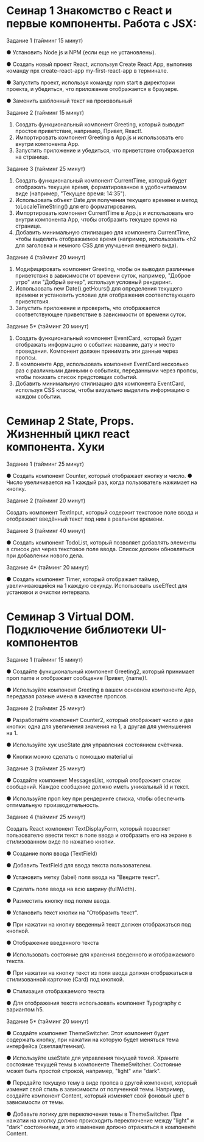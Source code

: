 # Сеинар 1 Знакомство с React и первые компоненты. Работа с JSX:

Задание 1 (тайминг 15 минут)

● Установить Node.js и NPM (если еще не установлены).

● Создать новый проект React, используя Create React App, выполнив
команду npx create-react-app my-first-react-app в
терминале.

● Запустить проект, используя команду npm start в директории
проекта, и убедиться, что приложение отображается в браузере.

● Заменить шаблонный текст на произвольный

Задание 2 (тайминг 15 минут)
1. Создать функциональный компонент Greeting, который выводит
простое приветствие, например, Привет, React!.
2. Импортировать компонент Greeting в App.js и использовать его
внутри компонента App.
3. Запустить приложение и убедиться, что приветствие отображается на
странице.

Задание 3 (тайминг 25 минут)
1. Создать функциональный компонент CurrentTime, который будет
отображать текущее время, форматированное в удобочитаемом виде
(например, "Текущее время: 14:35").
2. Использовать объект Date для получения текущего времени и метод
toLocaleTimeString() для его форматирования.
3. Импортировать компонент CurrentTime в App.js и использовать его
внутри компонента App, чтобы отобразить текущее время на странице.
4. Добавить минимальную стилизацию для компонента CurrentTime,
чтобы выделить отображаемое время (например, использовать <h2
для заголовка и немного CSS для улучшения внешнего вида).

Задание 4 (тайминг 20 минут)
1. Модифицировать компонент Greeting, чтобы он выводил различные
приветствия в зависимости от времени суток, например, "Доброе утро" или
"Добрый вечер", используя условный рендеринг.
2. Использовать new Date().getHours() для определения текущего времени и
установить условие для отображения соответствующего приветствия.
3. Запустить приложение и проверить, что отображается соответствующее
приветствие в зависимости от времени суток.

Задание 5* (тайминг 20 минут)

1. Создать функциональный компонент EventCard, который будет отображать
информацию о событии: название, дату и место проведения. Компонент должен
принимать эти данные через пропсы.
2. В компоненте App, использовать компонент EventCard несколько раз с
различными данными о событиях, переданными через пропсы, чтобы показать
список предстоящих событий.
3. Добавить минимальную стилизацию для компонента EventCard, используя CSS
классы, чтобы визуально выделить информацию о каждом событии.

# Семинар 2 State, Props. Жизненный цикл react компонента. Хуки

Задание 1 (тайминг 25 минут)

● Создать компонент Counter, который отображает кнопку и
число.
● Число увеличивается на 1 каждый раз, когда пользователь
нажимает на кнопку.

Задание 2 (тайминг 20 минут)

Создать компонент TextInput, который содержит текстовое
поле ввода и отображает введённый текст под ним в реальном
времени.

Задание 3 (тайминг 40 минут)

● Создать компонент TodoList, который позволяет добавлять
элементы в список дел через текстовое поле ввода. Список
должен обновляться при добавлении нового дела.

Задание 4* (тайминг 20 минут)

● Создать компонент Timer, который отображает таймер, увеличивающийся на 1
каждую секунду. Использовать useEffect для установки и очистки интервала.


# Семинар 3 Virtual DOM. Подключение библиотеки UI-компонентов

Задание 1 (тайминг 15 минут)

● Создайте функциональный компонент Greeting2, который
принимает проп name и отображает сообщение Привет, {name}!.

● Используйте компонент Greeting в вашем основном компоненте
App, передавая разные имена в качестве пропсов.

Задание 2 (тайминг 25 минут)

●  Разработайте компонент Counter2, который отображает число и
две кнопки: одна для увеличения значения на 1, а другая для
уменьшения на 1.

● Используйте хук useState для управления состоянием счётчика.

●  Кнопки можно сделать с помощью material ui

Задание 3 (тайминг 25 минут)

● Создайте компонент MessagesList, который отображает список
сообщений. Каждое сообщение должно иметь уникальный id и
текст.

● Используйте проп key при рендеринге списка, чтобы
обеспечить оптимальную производительность.

Задание 4 (тайминг 25 минут)

Создать React компонент TextDisplayForm, который позволяет пользователю ввести
текст в поле ввода и отобразить его на экране в стилизованном виде по нажатию
кнопки.

● Создание поля ввода (TextField)

●  Добавить TextField для ввода текста пользователем.

● Установить метку (label) поля ввода на "Введите текст".

●  Сделать поле ввода на всю ширину (fullWidth).

● Разместить кнопку под полем ввода.

●  Установить текст кнопки на "Отобразить текст".

●  При нажатии на кнопку введенный текст должен отображаться под
кнопкой.

● Отображение введенного текста

●  Использовать состояние для хранения введенного и отображаемого текста.

●  При нажатии на кнопку текст из поля ввода должен отображаться в
стилизованной карточке (Card) под кнопкой.

● Стилизация отображаемого текста

●  Для отображения текста использовать компонент Typography с вариантом
h5.

Задание 5* (тайминг 20 минут)

● Создайте компонент ThemeSwitcher. Этот компонент будет
содержать кнопку, при нажатии на которую будет меняться
тема интерфейса (светлая/темная).

● Используйте useState для управления текущей темой. Храните
состояние текущей темы в компоненте ThemeSwitcher.
Состояние может быть простой строкой, например, "light" или
"dark".

● Передайте текущую тему в виде пропса в другой компонент,
который изменит свой стиль в зависимости от полученной
темы. Например, создайте компонент Content, который
изменяет свой фоновый цвет в зависимости от темы.

● Добавьте логику для переключения темы в ThemeSwitcher. При
нажатии на кнопку должно происходить переключение между
"light" и "dark" состояниями, и это изменение должно
отражаться в компоненте Content.